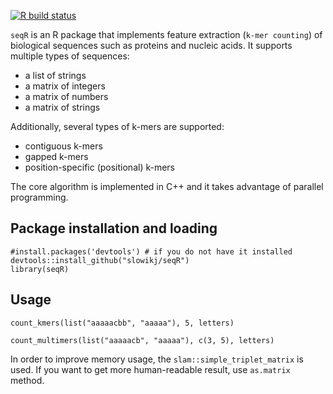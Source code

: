 [![R build status](https://github.com/slowikj/seqR/workflows/R-CMD-check/badge.svg)](https://github.com/slowikj/seqR/actions)

`seqR` is an R package that implements feature extraction (`k-mer counting`) of biological sequences such as proteins and nucleic acids.
It supports multiple types of sequences:
* a list of strings
* a matrix of integers
* a matrix of numbers
* a matrix of strings

Additionally, several types of k-mers are supported:
* contiguous k-mers
* gapped k-mers
* position-specific (positional) k-mers

The core algorithm is implemented in C++ and it takes advantage of parallel programming.

## Package installation and loading

```{r setup, eval=FALSE}
#install.packages('devtools') # if you do not have it installed
devtools::install_github("slowikj/seqR")
library(seqR)
```

## Usage

```{r, eval=FALSE}
count_kmers(list("aaaaacbb", "aaaaa"), 5, letters)

count_multimers(list("aaaaacb", "aaaaa"), c(3, 5), letters)
```

In order to improve memory usage, the `slam::simple_triplet_matrix` is used.
If you want to get more human-readable result, use `as.matrix` method.
